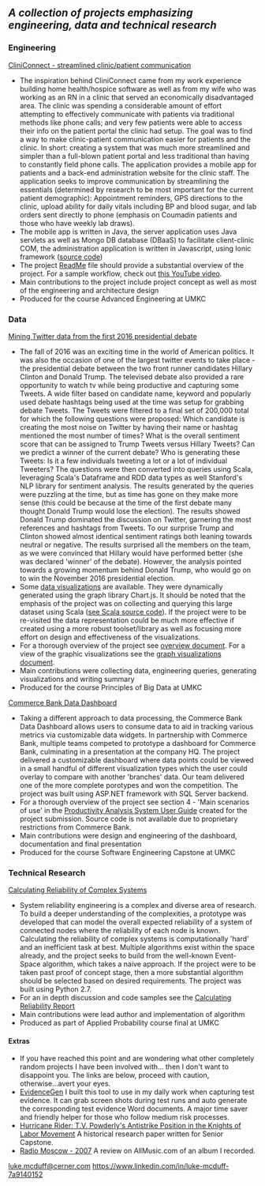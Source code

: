 _A collection of projects emphasizing engineering, data and technical research_
---

### Engineering

[CliniConnect - streamlined clinic/patient communication](https://github.com/ljm7b2/Portfolio/tree/master/ASESP16_CliniConnect_1-master)
* The inspiration behind CliniConnect came from my work experience building home health/hospice software as well as from my wife who was working as an RN in a clinic that served an economically disadvantaged area. The clinic was spending a considerable amount of effort attempting to effectively communicate with patients via traditional methods like phone calls; and very few patients were able to access their info on the patient portal the clinic had setup. The goal was to find a way to make clinic-patient communication easier for patients and the clinic. In short: creating a system that was much more streamlined and simpler than a full-blown patient portal and less traditional than having to constantly field phone calls. The application provides a mobile app for patients and a back-end administration website for the clinic staff. The application seeks to improve communication by streamlining the essentials (determined by research to be most important for the current patient demographic): Appointment reminders, GPS directions to the clinic, upload ability for daily vitals including BP and blood sugar, and lab orders sent directly to phone (emphasis on Coumadin patients and those who have weekly lab draws). 
* The mobile app is written in Java, the server application uses Java servlets as well as Mongo DB database (DBaaS) to facilitate client-clinic COM, the administration application is written in Javascript, using Ionic framework ([source code](https://github.com/ljm7b2/Portfolio/tree/master/ASESP16_CliniConnect_1-master/Source))
* The project [ReadMe](https://github.com/ljm7b2/Portfolio/blob/master/ASESP16_CliniConnect_1-master/README.md) file should provide a substantial overview of the project. For a sample workflow, check out [this YouTube video](https://www.youtube.com/watch?v=5t4kIitnlH0).
* Main contributions to the project include project concept as well as most of the engineering and architecture design
* Produced for the course Advanced Engineering at UMKC 

### Data

[Mining Twitter data from the first 2016 presidential debate](https://github.com/ljm7b2/Portfolio/tree/master/Mining%20Twitter%20data%20from%20the%202016%20presidential%20debate) 
* The fall of 2016 was an exciting time in the world of American politics. It was also the occasion of one of the largest twitter events to take place - the presidential debate between the two front runner candidates Hillary Clinton and Donald Trump. The televised debate also provided a rare opportunity to watch tv while being productive and capturing some Tweets. A wide filter based on candidate name, keyword and popularly used debate hashtags being used at the time was setup for grabbing debate Tweets. The Tweets were filtered to a final set of 200,000 total for which the following questions were proposed: Which candidate is creating the most noise on Twitter by having their name or hashtag mentioned the most number of times? What is the overall sentiment score that can be assigned to Trump Tweets versus Hillary Tweets? Can we predict a winner of the current debate? Who is generating these Tweets: Is it a few individuals tweeting a lot or a lot of individual Tweeters? The questions were then converted into queries using Scala, leveraging Scala's Dataframe and RDD data types as well Stanford's NLP library for sentiment analysis. The results generated by the queries were puzzling at the time, but as time has gone on they make more sense (this could be because at the time of the first debate many thought Donald Trump would lose the election). The results showed Donald Trump dominated the discussion on Twitter, garnering the most references and hashtags from Tweets. To our surprise Trump and Clinton showed almost identical sentiment ratings both leaning towards neutral or negative. The results surprised all the members on the team, as we were convinced that Hillary would have performed better (she was declared 'winner' of the debate). However, the analysis pointed towards a growing momentum behind Donald Trump, who would go on to win the November 2016 presidential election.
* Some [data visualizations](https://github.com/ljm7b2/Portfolio/blob/master/Mining%20Twitter%20data%20from%20the%202016%20presidential%20debate/Report%20Part%202.pdf) are available. They were dynamically generated using the graph library Chart.js. It should be noted that the emphasis of the project was on collecting and querying this large dataset using Scala ([see Scala source code](https://github.com/ljm7b2/Portfolio/tree/master/Mining%20Twitter%20data%20from%20the%202016%20presidential%20debate/Source%20Code/Word_Count_Tweet_Collector/src/main/scala)). If the project were to be re-visited the data representation could be much more effective if created using a more robust toolset/library as well as focusing more effort on design and effectiveness of the visualizations.
* For a thorough overview of the project see [overview document](https://github.com/ljm7b2/Portfolio/blob/master/Mining%20Twitter%20data%20from%20the%202016%20presidential%20debate/Report%20Part%201.pdf). For a view of the graphic visualizations see the [graph visualizations document](https://github.com/ljm7b2/Portfolio/blob/master/Mining%20Twitter%20data%20from%20the%202016%20presidential%20debate/Report%20Part%202.pdf).
* Main contributions were collecting data, engineering queries, generating visualizations and writing summary
* Produced for the course Principles of Big Data at UMKC

[Commerce Bank Data Dashboard](https://github.com/ljm7b2/Portfolio/tree/master/Commerce%20Bank%20Data%20Dashboard)
* Taking a different approach to data processing, the Commerce Bank Data Dashboard allows users to consume data to aid in tracking various metrics via customizable data widgets. In partnership with Commerce Bank, multiple teams competed to prototype a dashboard for Commerce Bank, culminating in a presentation at the company HQ. The project delivered a customizable dashboard where data points could be viewed in a small handful of different visualization types which the user could overlay to compare with another 'branches' data. Our team delivered one of the more complete porotypes and won the competition. The project was built using ASP.NET framework with SQL Server backend.  
* For a thorough overview of the project see section 4 - 'Main scenarios of use' in the [Productivity Analysis System User Guide](https://github.com/ljm7b2/Portfolio/blob/master/Commerce%20Bank%20Data%20Dashboard/Productivity%20Analysis%20System%20User%20Guide.pdf) created for the project submission. Source code is not available due to proprietary restrictions from Commerce Bank.
* Main contributions were design and engineering of the dashboard, documentation and final presentation
* Produced for the course Software Engineering Capstone at UMKC
### Technical Research

[Calculating Reliability of Complex Systems](https://github.com/ljm7b2/Portfolio/tree/master/Calculating%20Reliability%20of%20Complex%20Systems)
* System reliability engineering is a complex and diverse area of research. To build a deeper understanding of the complexities, a prototype was developed that can model the overall expected reliability of a system of connected nodes where the reliability of each node is known. Calculating the reliability of complex systems is computationally 'hard' and an inefficient task at best. Multiple algorithms exist within the space already, and the project seeks to build from the well-known Event-Space algorithm, which takes a naive approach. If the project were to be taken past proof of concept stage, then a more substantial algorithm should be selected based on desired requirements. The project was built using Python 2.7.  
* For an in depth discussion and code samples see the [Calculating Reliability Report](https://github.com/ljm7b2/Portfolio/blob/master/Calculating%20Reliability%20of%20Complex%20Systems/Calculating%20Reliability%20of%20Complex%20Systems.pdf)
* Main contributions were lead author and implementation of algorithm
* Produced as part of Applied Probability course final at UMKC

#### Extras
* If you have reached this point and are wondering what other completely random projects I have been involved with... then I don't want to disappoint you. The links are below, proceed with caution, otherwise...avert your eyes.
* [EvidenceGen](https://github.com/ljm7b2/EvidenceGen) I built this tool to use in my daily work when capturing test evidence. It can grab screen shots during test runs and auto generate the corresponding test evidence Word documents. A major time saver and friendly helper for those who follow medium risk processes. 
* [Hurricane Rider: T.V. Powderly's Antistrike Position in the Knights of
Labor Movement](https://drive.google.com/open?id=1wL4bWhYrY7mHewA04KlpzoI3L4mxfgV4) A historical research paper written for Senior Capstone.
* [Radio Moscow - 2007](https://www.allmusic.com/album/radio-moscow-mw0000738205) A review on AllMusic.com of an album I recorded.


luke.mcduff@cerner.com
https://www.linkedin.com/in/luke-mcduff-7a9140152
